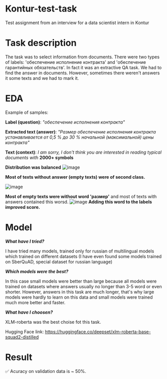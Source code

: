 # Kontur-test-task
Test assignment from an interview for a data scientist intern in Kontur

# Task description
The task was to select information from documents. There were two types of labels: 'обеспечение исполнение контракта' and 'обеспечение гарантийных обязательств'. In fact it was an extractive QA task. We had to find the answer in documents. However, sometimes there weren't answers it some texts and we had to mark it.

# EDA
Example of samples:

**Label (question)**: *"обеспечение исполнения контракта"*

**Extracted text (answer)**: *"Размер обеспечение исполнения контракта устанавливается от 0,5 % до 30 % начальной (максимальной) цены контракта"*

**Text (context)**: *I am sorry, I don't think you are interested in reading typical documents with* **2000+ symbols**


**Distribution was balanced**
![image](https://user-images.githubusercontent.com/72515541/233853764-f8e5ca54-4ba4-4c26-9921-4b80f1a2a1db.png)

**Most of texts without answer (empty texts) were of second class.**

![image](https://user-images.githubusercontent.com/72515541/233853713-bb6c1038-41b8-4fe1-9378-413a6bd41408.png)

**Most of empty texts were without word 'размер'** and most of texts with answers contained this worsd. 
![image](https://user-images.githubusercontent.com/72515541/233856001-5623bff6-9d8c-473d-b17d-63f214a36639.png)
**Adding this word to the labels improved score.**


# Model

***What have I tried?***

I have tried many models, trained only for russian of multilingual models which trained on different datasets (I have even found some models trained on SberQuAD, special dataset for russian language)

***Which models were the best?***

In this case small models were better than large because all models were trained on datasets where answers usually no longer than 3-5 word or even shorter. However, answers in this task are much longer, that's why large models were hardly to learn on this data and small models were trained much more better and faster.

***What have I choosen?***

XLM-roberta was the best choise fot this task.

Hugging Face link: https://huggingface.co/deepset/xlm-roberta-base-squad2-distilled

# Result

✅ Acuracy on validation data is ~ 50%.

